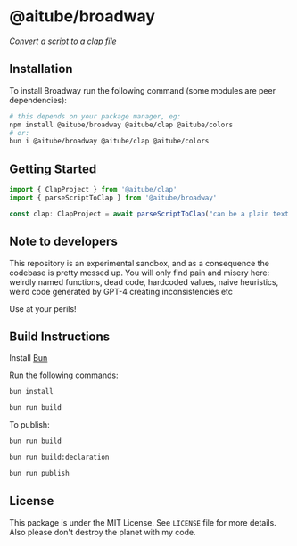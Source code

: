 # @aitube/broadway

*Convert a script to a clap file*

## Installation

To install Broadway run the following command (some modules are peer dependencies):

```bash
# this depends on your package manager, eg:
npm install @aitube/broadway @aitube/clap @aitube/colors
# or:
bun i @aitube/broadway @aitube/clap @aitube/colors
```

## Getting Started

```typescript
import { ClapProject } from '@aitube/clap'
import { parseScriptToClap } from '@aitube/broadway'

const clap: ClapProject = await parseScriptToClap("can be a plain text string, an URL or a file path")

```

## Note to developers

This repository is an experimental sandbox, and as a consequence the codebase is pretty messed up.
You will only find pain and misery here: weirdly named functions, dead code, hardcoded values, naive heuristics, weird code generated by GPT-4 creating inconsistencies etc

Use at your perils!

## Build Instructions

Install [Bun](https://bun.sh/)

Run the following commands:

```bash
bun install

bun run build
```

To publish:

```bash
bun run build

bun run build:declaration

bun run publish
```

## License

This package is under the MIT License. See `LICENSE` file for more details.
Also please don't destroy the planet with my code.
